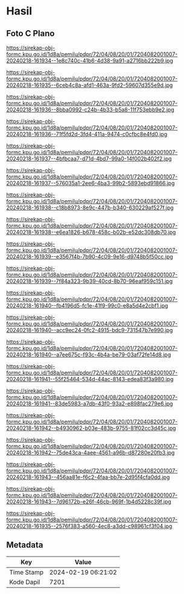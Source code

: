 # Hasil

## Foto C Plano

https://sirekap-obj-formc.kpu.go.id/1d8a/pemilu/pdpr/72/04/08/20/01/7204082001007-20240218-161934--1e8c740c-41b6-4d38-9a91-a2716bb222b9.jpg

https://sirekap-obj-formc.kpu.go.id/1d8a/pemilu/pdpr/72/04/08/20/01/7204082001007-20240218-161935--6ceb4c8a-afd1-463a-9fd2-59607d355e9d.jpg

https://sirekap-obj-formc.kpu.go.id/1d8a/pemilu/pdpr/72/04/08/20/01/7204082001007-20240218-161936--8bba0992-c24b-4b33-b5a8-11f753ebb9e2.jpg

https://sirekap-obj-formc.kpu.go.id/1d8a/pemilu/pdpr/72/04/08/20/01/7204082001007-20240218-161936--71f5fd2d-3fd4-411a-9474-c0cfbc8e4fd0.jpg

https://sirekap-obj-formc.kpu.go.id/1d8a/pemilu/pdpr/72/04/08/20/01/7204082001007-20240218-161937--4bfbcaa7-d71d-4bd7-99a0-14f002b402f2.jpg

https://sirekap-obj-formc.kpu.go.id/1d8a/pemilu/pdpr/72/04/08/20/01/7204082001007-20240218-161937--576035a1-2ee6-4ba3-99b2-5893ebd91866.jpg

https://sirekap-obj-formc.kpu.go.id/1d8a/pemilu/pdpr/72/04/08/20/01/7204082001007-20240218-161938--c18b8973-8e9c-447b-b340-630229af527f.jpg

https://sirekap-obj-formc.kpu.go.id/1d8a/pemilu/pdpr/72/04/08/20/01/7204082001007-20240218-161938--e6ea1826-b678-458c-b02b-e52dc308db70.jpg

https://sirekap-obj-formc.kpu.go.id/1d8a/pemilu/pdpr/72/04/08/20/01/7204082001007-20240218-161939--e3567f4b-7b90-4c09-9e16-d9748b5f50cc.jpg

https://sirekap-obj-formc.kpu.go.id/1d8a/pemilu/pdpr/72/04/08/20/01/7204082001007-20240218-161939--7f84a323-9b39-40cd-8b70-96eaf959c151.jpg

https://sirekap-obj-formc.kpu.go.id/1d8a/pemilu/pdpr/72/04/08/20/01/7204082001007-20240218-161940--fb4196d5-fc1e-41f9-99c0-e8a5d4e2cbf1.jpg

https://sirekap-obj-formc.kpu.go.id/1d8a/pemilu/pdpr/72/04/08/20/01/7204082001007-20240218-161940--acc9ec24-0fc2-4915-bdc9-731547b7e990.jpg

https://sirekap-obj-formc.kpu.go.id/1d8a/pemilu/pdpr/72/04/08/20/01/7204082001007-20240218-161940--a7ee675c-f93c-4b4a-be79-03af72fe14d8.jpg

https://sirekap-obj-formc.kpu.go.id/1d8a/pemilu/pdpr/72/04/08/20/01/7204082001007-20240218-161941--55f25464-534d-44ac-8143-edea83f3a980.jpg

https://sirekap-obj-formc.kpu.go.id/1d8a/pemilu/pdpr/72/04/08/20/01/7204082001007-20240218-161941--83de5983-a7db-43f0-93a2-e898fac279e6.jpg

https://sirekap-obj-formc.kpu.go.id/1d8a/pemilu/pdpr/72/04/08/20/01/7204082001007-20240218-161942--b4930962-b03e-483b-9755-81f02cc3d45c.jpg

https://sirekap-obj-formc.kpu.go.id/1d8a/pemilu/pdpr/72/04/08/20/01/7204082001007-20240218-161942--75de43ca-4aee-4561-a96b-d87280e20fb3.jpg

https://sirekap-obj-formc.kpu.go.id/1d8a/pemilu/pdpr/72/04/08/20/01/7204082001007-20240218-161943--456aa81e-f6c2-4faa-bb7e-2d95f4cfa0dd.jpg

https://sirekap-obj-formc.kpu.go.id/1d8a/pemilu/pdpr/72/04/08/20/01/7204082001007-20240218-161943--7d96172b-e26f-46cb-969f-1b4d5228c39f.jpg

https://sirekap-obj-formc.kpu.go.id/1d8a/pemilu/pdpr/72/04/08/20/01/7204082001007-20240218-161935--2576f383-a560-4ec8-a3dd-c98961cf3f04.jpg


## Metadata

| Key        | Value               |
| ---------- | ------------------- |
| Time Stamp | 2024-02-19 06:21:02 |
| Kode Dapil | 7201                |



